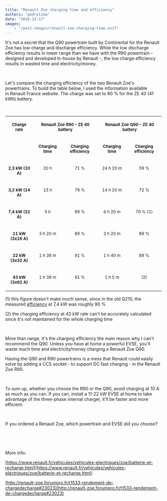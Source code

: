```yaml
---
title: "Renault Zoe charging time and efficiency"
authors: "pedrolima"
date: "2016-12-17"
images: 
    - "/post-images/renault-zoe-charging-time.avif"
---
```


It's not a secret that the Q90 powertrain built by Continental for the Renault Zoe has low charge and discharge efficiency. While the low discharge efficiency results in lower range than we have with the R90 powertrain - designed and developed in-house by Renault -, the low charge efficiency results in wasted time and electricity/money.

 

Let's compare the charging efficiency of the two Renault Zoe's powertrains. To build the table below, I used the information available in Renault France website. The charge was set to 80 % for the ZE 40 (41 kWh) battery.

 

<table width="582" cellspacing="0" cellpadding="4"><colgroup><col width="98"> <col width="93"> <col width="128"> <col width="94"> <col width="127"></colgroup><tbody><tr valign="top"><td rowspan="2" width="98"><p align="center"><span style="font-size: small"><b>Charge rate</b></span></p></td><td colspan="2" width="229"><p align="center"><span style="font-size: small"><b>Renault Zoe R90 – ZE 40 battery</b></span></p></td><td colspan="2" width="229"><p align="center"><span style="font-size: small"><b>Renault Zoe Q90 – ZE 40 battery</b></span></p></td></tr><tr valign="top"><td width="93"><p align="center"><span style="font-size: small"><b>Charging time</b></span></p></td><td width="128"><p align="center"><span style="font-size: small"><b>Charging efficiency</b></span></p></td><td width="94"><p align="center"><span style="font-size: small"><b>Charging time</b></span></p></td><td width="127"><p align="center"><span style="font-size: small"><b>Charging efficiency</b></span></p></td></tr><tr valign="top"><td width="98"><p align="center"><span style="font-size: small"><b>2,3 kW (10 A)</b></span></p></td><td width="93"><p align="center"><span style="font-size: small">20 h</span></p></td><td width="128"><p align="center"><span style="font-size: small">71 %</span></p></td><td width="94"><p align="center"><span style="font-size: small">24 h 20 m</span></p></td><td width="127"><p align="center"><span style="font-size: small">59 %</span></p></td></tr><tr valign="top"><td width="98"><p align="center"><span style="font-size: small"><b>3,2 kW (14 A)</b></span></p></td><td width="93"><p align="center"><span style="font-size: small">13 h</span></p></td><td width="128"><p align="center"><span style="font-size: small">79 %</span></p></td><td width="94"><p align="center"><span style="font-size: small">14 h 20 m</span></p></td><td width="127"><p align="center"><span style="font-size: small">72 %</span></p></td></tr><tr valign="top"><td width="98"><p align="center"><span style="font-size: small"><b>7,4 kW (32 A)</b></span></p></td><td width="93"><p align="center"><span style="font-size: small">5 h</span></p></td><td width="128"><p align="center"><span style="font-size: small">89 %</span></p></td><td width="94"><p align="center"><span style="font-size: small">6 h 20 m</span></p></td><td width="127"><p align="center"><span style="font-size: small">70 % (1)</span></p></td></tr><tr valign="top"><td width="98"><p align="center"><span style="font-size: small"><b>11 kW (3x16 A)</b></span></p></td><td width="93"><p align="center"><span style="font-size: small">3 h 20 m</span></p></td><td width="128"><p align="center"><span style="font-size: small">89 %</span></p></td><td width="94"><p align="center"><span style="font-size: small">3 h 20 m</span></p></td><td width="127"><p align="center"><span style="font-size: small">89 %</span></p></td></tr><tr valign="top"><td width="98"><p align="center"><span style="font-size: small"><b>22 kW (3x32 A)</b></span></p></td><td width="93"><p align="center"><span style="font-size: small">1 h 38 m</span></p></td><td width="128"><p align="center"><span style="font-size: small">91 %</span></p></td><td width="94"><p align="center"><span style="font-size: small">1 h 40 m</span></p></td><td width="127"><p align="center"><span style="font-size: small">89 %</span></p></td></tr><tr valign="top"><td width="98"><p align="center"><span style="font-size: small"><b>43 kW (3x62 A)</b></span></p></td><td width="93"><p align="center"><span style="font-size: small">1 h 38 m</span></p></td><td width="128"><p align="center"><span style="font-size: small">91 %</span></p></td><td width="94"><p align="center"><span style="font-size: small">1 h 5 m</span></p></td><td width="127"><p align="center"><span style="font-size: small">(2)</span></p></td></tr></tbody></table>

(1) this figure doesn't make much sense, since in the old Q210, the measured [efficiency](http://renault-zoe.forumpro.fr/t1533-rendement-de-chargedecharge#23023) at 7,4 kW was roughly 90 %

(2) the charging efficiency at 43 kW rate can't be accurately calculated since it's not maintained for the whole charging time

 

More than range, it's the charging efficiency the main reason why I can't recommend the Q90. Unless you have at home a powerful EVSE, you'll waste much time and electricity/money charging a Renault Zoe Q90.

Having the Q90 and R90 powertrains is a mess that Renault could easily solve by adding a CCS socket - to support DC fast charging - in the Renault Zoe R90.

 

To sum up, whether you choose the R90 or the Q90, avoid charging at 10 A as much as you can. If you can, install a 11-22 kW EVSE at home to take advantage of the three-phase internal charger, it'll be faster and more efficient.

 

If you ordered a Renault Zoe, which powertrain and EVSE did you choose?

 

 

More info:

[https://www.renault.fr/vehicules/vehicules-electriques/zoe/batterie-et-recharge.html](https://www.renault.fr/vehicules/vehicules-electriques/zoe/batterie-et-recharge.html)

[http://renault-zoe.forumpro.fr/t1533-rendement-de-chargedecharge#23023](http://renault-zoe.forumpro.fr/t1533-rendement-de-chargedecharge#23023)
